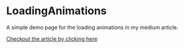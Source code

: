# LoadingAnimations

A simple demo page for the loading animations in my medium article.

[Checkout the article by clicking here](https://medium.com/@thesoggywaffle/css-loading-animations-are-easy-a0e785e3e9b6)
